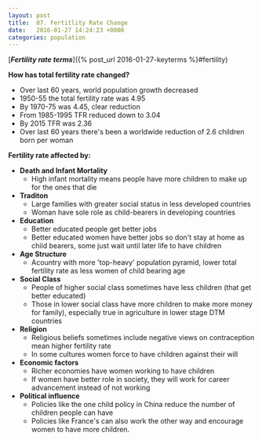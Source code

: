 ```yaml
---
layout: post
title:  07. Fertitlity Rate Change
date:   2016-01-27 14:24:23 +0000
categories: population
---
```


[***Fertility rate terms***]({% post_url 2016-01-27-keyterms %}#fertility)

**How has total fertility rate changed?**

* Over last 60 years, world population growth decreased
* 1950-55 the total fertility rate was 4.95
* By 1970-75 was 4.45, clear reduction
* From 1985-1995 TFR reduced down to 3.04
* By 2015 TFR was 2.36
* Over last 60 years there's been a worldwide reduction of 2.6 children born per woman

**Fertility rate affected by:**

* **Death and Infant Mortality**
	 * High infant mortality means people have more children to make up for the ones that die
* **Traditon**
	* Large families with greater social status in less developed countries
	* Woman have sole role as child-bearers in developing countries
* **Education**
	* Better educated people get better jobs
	* Better educated women have better jobs so don't stay at home as child bearers, some just wait until later life to have children
* **Age Structure**
	* Acountry with more 'top-heavy' population pyramid, lower total fertility rate as less women of child bearing age 
* **Social Class**
	* People of higher social class sometimes have less children (that get better educated)
	* Those in lower social class have more children to make more money for family), especially true in agriculture in lower stage DTM countries
* **Religion**
	* Religious beliefs sometimes include negative views on contraception mean higher fertility rate
	* In some cultures women force to have children against their will
* **Economic factors**
	* Richer economies have women working to have children
	* If women have better role in society, they will work for career advancement instead of not working
* **Political influence**
	* Policies like the one child policy in China reduce the number of children people can have
	* Policies like France's can also work the other way and encourage women to have more children.

